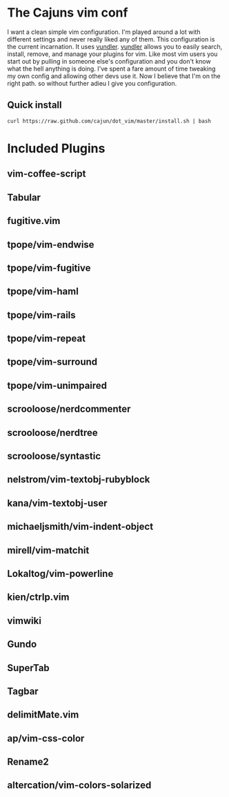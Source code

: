# The Cajuns vim conf
I want a clean simple vim configuration.  I'm played around a lot with different
settings and never really liked any of them.  This configuration is the current
incarnation.  It uses [vundler](https://github.com/gmarik/vundle).
[vundler](https://github.com/gmarik/vundle) allows you to easily search,
install, remove, and manage your plugins for vim.  Like most vim users you start
out by pulling in someone else's configuration and you don't know what the hell
anything is doing.  I've spent a fare amount of time tweaking my own config and
allowing other devs use it. Now I believe that I'm on the right path.  so
without further adieu I give you configuration.


## Quick install
``curl https://raw.github.com/cajun/dot_vim/master/install.sh | bash``

# Included Plugins

## vim-coffee-script
## Tabular
## fugitive.vim
## tpope/vim-endwise
## tpope/vim-fugitive
## tpope/vim-haml
## tpope/vim-rails
## tpope/vim-repeat
## tpope/vim-surround
## tpope/vim-unimpaired
## scrooloose/nerdcommenter
## scrooloose/nerdtree
## scrooloose/syntastic
## nelstrom/vim-textobj-rubyblock
## kana/vim-textobj-user
## michaeljsmith/vim-indent-object
## mirell/vim-matchit
## Lokaltog/vim-powerline
## kien/ctrlp.vim
## vimwiki
## Gundo
## SuperTab
## Tagbar
## delimitMate.vim
## ap/vim-css-color
## Rename2
## altercation/vim-colors-solarized
